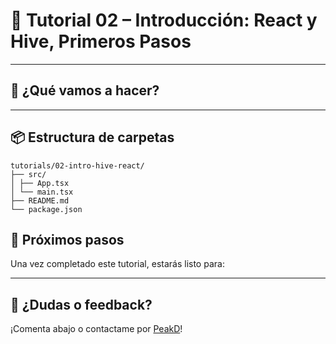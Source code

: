 # 📖 Tutorial 02 – Introducción: React y Hive, Primeros Pasos



---

## 🚀 ¿Qué vamos a hacer?


---

## 📦 Estructura de carpetas

```
tutorials/02-intro-hive-react/
├── src/
│ ├── App.tsx
│ └── main.tsx
├── README.md
└── package.json
```

## 🔧 Próximos pasos

Una vez completado este tutorial, estarás listo para:


---

## 💬 ¿Dudas o feedback?

¡Comenta abajo o contactame por [PeakD](https://peakd.com/@theghost1980)!
